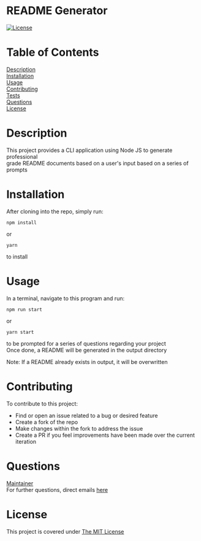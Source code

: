 # README Generator

[![License](https://img.shields.io/badge/License-MIT-yellow.svg)](https://opensource.org/licenses/MIT)

# Table of Contents

[Description](#description)  
[Installation](#installation)  
[Usage](#usage)  
[Contributing](#contributing)  
[Tests](#tests)  
[Questions](#questions)  
[License](#license)

# Description

This project provides a CLI application using Node JS to generate professional  
grade README documents based on a user's input based on a series of prompts

# Installation

After cloning into the repo, simply run:

`npm install`

or

`yarn`

to install

# Usage

In a terminal, navigate to this program and run:

`npm run start`

or

`yarn start`

to be prompted for a series of questions regarding your project  
Once done, a README will be generated in the output directory

Note: If a README already exists in output, it will be overwritten

# Contributing

To contribute to this project:

- Find or open an issue related to a bug or desired feature
- Create a fork of the repo
- Make changes within the fork to address the issue
- Create a PR if you feel improvements have been made over the current iteration

# Questions

[Maintainer](https://github.com/iatenine)  
For further questions, direct emails [here](mailto:FullJackDevelopment@gmail.com)

# License

This project is covered under [The MIT License](https://opensource.org/licenses/MIT)
